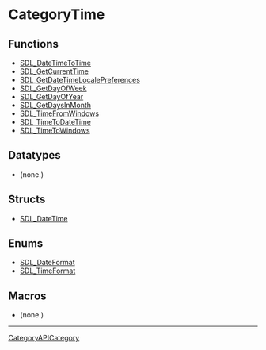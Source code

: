 # CategoryTime

## Functions

<!-- DO NOT HAND-EDIT CATEGORY LISTS, THEY ARE AUTOGENERATED AND WILL BE OVERWRITTEN, BASED ON TAGS IN INDIVIDUAL PAGE FOOTERS. EDIT THOSE INSTEAD. -->
<!-- BEGIN CATEGORY LIST: CategoryTime, CategoryAPIFunction -->
- [SDL_DateTimeToTime](SDL_DateTimeToTime)
- [SDL_GetCurrentTime](SDL_GetCurrentTime)
- [SDL_GetDateTimeLocalePreferences](SDL_GetDateTimeLocalePreferences)
- [SDL_GetDayOfWeek](SDL_GetDayOfWeek)
- [SDL_GetDayOfYear](SDL_GetDayOfYear)
- [SDL_GetDaysInMonth](SDL_GetDaysInMonth)
- [SDL_TimeFromWindows](SDL_TimeFromWindows)
- [SDL_TimeToDateTime](SDL_TimeToDateTime)
- [SDL_TimeToWindows](SDL_TimeToWindows)
<!-- END CATEGORY LIST -->

## Datatypes

<!-- DO NOT HAND-EDIT CATEGORY LISTS, THEY ARE AUTOGENERATED AND WILL BE OVERWRITTEN, BASED ON TAGS IN INDIVIDUAL PAGE FOOTERS. EDIT THOSE INSTEAD. -->
<!-- BEGIN CATEGORY LIST: CategoryTime, CategoryAPIDatatype -->
- (none.)
<!-- END CATEGORY LIST -->

## Structs

<!-- DO NOT HAND-EDIT CATEGORY LISTS, THEY ARE AUTOGENERATED AND WILL BE OVERWRITTEN, BASED ON TAGS IN INDIVIDUAL PAGE FOOTERS. EDIT THOSE INSTEAD. -->
<!-- BEGIN CATEGORY LIST: CategoryTime, CategoryAPIStruct -->
- [SDL_DateTime](SDL_DateTime)
<!-- END CATEGORY LIST -->

## Enums

<!-- DO NOT HAND-EDIT CATEGORY LISTS, THEY ARE AUTOGENERATED AND WILL BE OVERWRITTEN, BASED ON TAGS IN INDIVIDUAL PAGE FOOTERS. EDIT THOSE INSTEAD. -->
<!-- BEGIN CATEGORY LIST: CategoryTime, CategoryAPIEnum -->
- [SDL_DateFormat](SDL_DateFormat)
- [SDL_TimeFormat](SDL_TimeFormat)
<!-- END CATEGORY LIST -->

## Macros

<!-- DO NOT HAND-EDIT CATEGORY LISTS, THEY ARE AUTOGENERATED AND WILL BE OVERWRITTEN, BASED ON TAGS IN INDIVIDUAL PAGE FOOTERS. EDIT THOSE INSTEAD. -->
<!-- BEGIN CATEGORY LIST: CategoryTime, CategoryAPIMacro -->
- (none.)
<!-- END CATEGORY LIST -->


----
[CategoryAPICategory](CategoryAPICategory)


